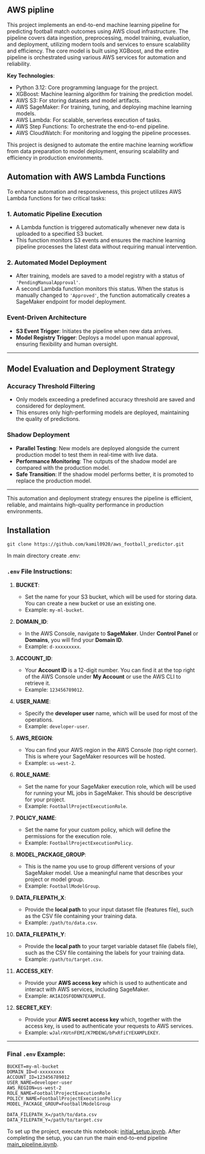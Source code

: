 ## AWS pipline
This project implements an end-to-end machine learning pipeline for predicting football match outcomes using AWS cloud infrastructure. The pipeline covers data ingestion, preprocessing, model training, evaluation, and deployment, utilizing modern tools and services to ensure scalability and efficiency. The core model is built using XGBoost, and the entire pipeline is orchestrated using various AWS services for automation and reliability.

**Key Technologies**:
- Python 3.12: Core programming language for the project.
- XGBoost: Machine learning algorithm for training the prediction model.
- AWS S3: For storing datasets and model artifacts.
- AWS SageMaker: For training, tuning, and deploying machine learning models.
- AWS Lambda: For scalable, serverless execution of tasks.
- AWS Step Functions: To orchestrate the end-to-end pipeline.
- AWS CloudWatch: For monitoring and logging the pipeline processes.

This project is designed to automate the entire machine learning workflow from data preparation to model deployment, ensuring scalability and efficiency in production environments.

## Automation with AWS Lambda Functions

To enhance automation and responsiveness, this project utilizes AWS Lambda functions for two critical tasks:

### 1. Automatic Pipeline Execution

- A Lambda function is triggered automatically whenever new data is uploaded to a specified S3 bucket.
- This function monitors S3 events and ensures the machine learning pipeline processes the latest data without requiring manual intervention.

### 2. Automated Model Deployment

- After training, models are saved to a model registry with a status of `'PendingManualApproval'`.
- A second Lambda function monitors this status. When the status is manually changed to `'Approved'`, the function automatically creates a SageMaker endpoint for model deployment.

### Event-Driven Architecture

- **S3 Event Trigger**: Initiates the pipeline when new data arrives.
- **Model Registry Trigger**: Deploys a model upon manual approval, ensuring flexibility and human oversight.

---

## Model Evaluation and Deployment Strategy

### Accuracy Threshold Filtering

- Only models exceeding a predefined accuracy threshold are saved and considered for deployment.
- This ensures only high-performing models are deployed, maintaining the quality of predictions.

### Shadow Deployment

- **Parallel Testing**: New models are deployed alongside the current production model to test them in real-time with live data.
- **Performance Monitoring**: The outputs of the shadow model are compared with the production model.
- **Safe Transition**: If the shadow model performs better, it is promoted to replace the production model.

---

This automation and deployment strategy ensures the pipeline is efficient, reliable, and maintains high-quality performance in production environments.



## Installation

```
git clone https://github.com/kamil0920/aws_football_predictor.git
```


In main directory create .env:

### `.env` File Instructions:

1. **BUCKET**:
   - Set the name for your S3 bucket, which will be used for storing data. You can create a new bucket or use an existing one.
   - Example: `my-ml-bucket`.

2. **DOMAIN_ID**:
   - In the AWS Console, navigate to **SageMaker**. Under **Control Panel** or **Domains**, you will find your **Domain ID**.
   - Example: `d-xxxxxxxxx`.

3. **ACCOUNT_ID**:
   - Your **Account ID** is a 12-digit number. You can find it at the top right of the AWS Console under **My Account** or use the AWS CLI to retrieve it.
   - Example: `123456789012`.

4. **USER_NAME**:
   - Specify the **developer user** name, which will be used for most of the operations.
   - Example: `developer-user`.

5. **AWS_REGION**:
   - You can find your AWS region in the AWS Console (top right corner). This is where your SageMaker resources will be hosted.
   - Example: `us-west-2`.

6. **ROLE_NAME**:
   - Set the name for your SageMaker execution role, which will be used for running your ML jobs in SageMaker. This should be descriptive for your project.
   - Example: `FootballProjectExecutionRole`.

7. **POLICY_NAME**:
   - Set the name for your custom policy, which will define the permissions for the execution role.
   - Example: `FootballProjectExecutionPolicy`.

8. **MODEL_PACKAGE_GROUP**:
   - This is the name you use to group different versions of your SageMaker model. Use a meaningful name that describes your project or model group.
   - Example: `FootballModelGroup`.

9. **DATA_FILEPATH_X**:
   - Provide the **local path** to your input dataset file (features file), such as the CSV file containing your training data.
   - Example: `/path/to/data.csv`.

10. **DATA_FILEPATH_Y**:
    - Provide the **local path** to your target variable dataset file (labels file), such as the CSV file containing the labels for your training data.
    - Example: `/path/to/target.csv`.

11. **ACCESS_KEY**:
    - Provide your **AWS access key** which is used to authenticate and interact with AWS services, including SageMaker.
    - Example: `AKIAIOSFODNN7EXAMPLE`.

12. **SECRET_KEY**:
    - Provide your **AWS secret access key** which, together with the access key, is used to authenticate your requests to AWS services.
    - Example: `wJalrXUtnFEMI/K7MDENG/bPxRfiCYEXAMPLEKEY`.

---

### Final `.env` Example:

```plaintext
BUCKET=my-ml-bucket
DOMAIN_ID=d-xxxxxxxxx
ACCOUNT_ID=123456789012
USER_NAME=developer-user
AWS_REGION=us-west-2
ROLE_NAME=FootballProjectExecutionRole
POLICY_NAME=FootballProjectExecutionPolicy
MODEL_PACKAGE_GROUP=FootballModelGroup

DATA_FILEPATH_X=/path/to/data.csv
DATA_FILEPATH_Y=/path/to/target.csv
```

To set up the project, execute this notebook: [initial_setup.ipynb](program/code/config/initial_setup.ipynb).
After completing the setup, you can run the main end-to-end pipeline [main_pipeline.ipynb](program%2Fmain_pipeline.ipynb).
